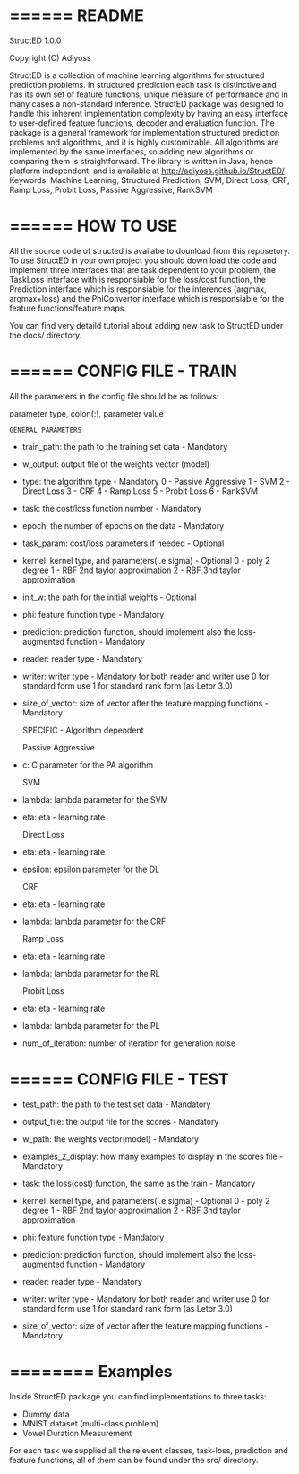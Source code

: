 ======
README
======

StructED 1.0.0

Copyright (C) Adiyoss

StructED is a collection of machine learning algorithms for structured prediction problems. In structured prediction each task is distinctive and has its own set of feature functions, unique measure of performance and in many cases a non-standard inference. StructED package was designed to handle this inherent implementation complexity by having an easy interface to user-defined feature functions, decoder and evaluation function. The package is a general framework for implementation structured prediction problems and algorithms, and it is highly customizable. All algorithms are implemented by the same interfaces, so adding new algorithms or comparing them is straightforward. The library is written in Java, hence platform independent, and is available at http://adiyoss.github.io/StructED/ 
Keywords: Machine Learning, Structured Prediction, SVM, Direct Loss, CRF, Ramp Loss, Probit Loss, Passive Aggressive, RankSVM

======
HOW TO USE
======
All the source code of structed is availabe to dounload from this reposetory. To use StructED in your own project you should down load the code and implement three interfaces that are task dependent to your problem, the TaskLoss interface with is responsiable for the loss/cost function, the Prediction interface which is responsiable for the inferences (argmax, argmax+loss) and the PhiConvertor interface which is responsiable for the feature functions/feature maps.

You can find very detaild tutorial about adding new task to StructED under the docs/ directory.

======
CONFIG FILE - TRAIN
======
All the parameters in the config file should be as follows: 

parameter type, colon(:), parameter value

	GENERAL PARAMETERS
	
 - train_path:							 the path to the training set data - Mandatory 
 - w_output:							 output file of the weights vector (model)	

 - type:							 the algorithm type - Mandatory
 								 0 - Passive Aggressive
								 1 - SVM
								 2 - Direct Loss
								 3 - CRF
								 4 - Ramp Loss
								 5 - Probit Loss
								 6 - RankSVM 
								
 - task:							 the cost/loss function number - Mandatory
 
 - epoch:							 the number of epochs on the data - Mandatory
 
 - task_param:							 cost/loss parameters if needed - Optional
 
 - kernel:							 kernel type, and parameters(i.e sigma) - Optional
 								 0 - poly 2 degree
								 1 - RBF 2nd taylor approximation
								 2 - RBF 3nd taylor approximation	
								
 - init_w:							 the path for the initial weights - Optional
 
 - phi:								 feature function type - Mandatory
 
 - prediction:							 prediction function, should implement also the loss-augmented function - Mandatory
 
 - reader:							 reader type - Mandatory
 - writer:							 writer type - Mandatory
 								 for both reader and writer
								 use 0 for standard form
								 use 1 for standard rank form (as Letor 3.0)
 
 - size_of_vector:						 size of vector after the feature mapping functions - Mandatory
 	

	SPECIFIC - Algorithm dependent


	Passive Aggressive
 - c: 				 C parameter for the PA algorithm				


	SVM
 - lambda:				 lambda parameter for the SVM						
 - eta:				 	eta - learning rate
			    
						  
	Direct Loss									   
 - eta:				 eta - learning rate
 - epsilon:			 epsilon parameter for the DL	   
						  

	CRF	
 - eta:				 	eta - learning rate
 - lambda:				 lambda parameter for the CRF				  			
			
						 						  						  
	Ramp Loss	
 - eta:				 eta - learning rate
 - lambda:				 lambda parameter for the RL				  			
						  
						  
	Probit Loss	
 - eta:				 eta - learning rate
 - lambda:				 lambda parameter for the PL	
 - num_of_iteration:		 number of iteration for generation noise			  


======
CONFIG FILE - TEST
======

 - test_path:							 the path to the test set data - Mandatory 

 - output_file:							 the output file for the scores - Mandatory 

 - w_path:								 the weights vector(model) - Mandatory 

 - examples_2_display:						 how many examples to display in the scores file - Mandatory

 - task:								 the loss(cost) function, the same as the train - Mandatory

 - kernel:								 kernel type, and parameters(i.e sigma) - Optional
 								 0 - poly 2 degree
								 1 - RBF 2nd taylor approximation
								 2 - RBF 3nd taylor approximation
	
 - phi:								 feature function type - Mandatory

 - prediction:							 prediction function, should implement also the loss-augmented function - Mandatory

 - reader:								 reader type - Mandatory
 - writer:								 writer type - Mandatory
 								 for both reader and writer
								 use 0 for standard form
								 use 1 for standard rank form (as Letor 3.0)

 - size_of_vector:							 size of vector after the feature mapping functions - Mandatory

========
Examples
========
Inside StructED package you can find implementations to three tasks:
 - Dummy data
 - MNIST dataset (multi-class problem)
 - Vowel Duration Measurement

For each task we supplied all the relevent classes, task-loss, prediction and feature functions, all of them can be found under the src/ directory.
